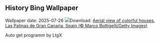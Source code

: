 ## History Bing Wallpaper
Wallpaper date: 2025-07-26
![](https://www.bing.com/th?id=OHR.LasPalmas_EN-US0568727017_UHD.jpg&w=1000)Download: [Aerial view of colorful houses, Las Palmas de Gran Canaria, Spain (© Marco Bottigelli/Getty Images)](https://www.bing.com/th?id=OHR.LasPalmas_EN-US0568727017_UHD.jpg)

Auto get programm by LtgX
